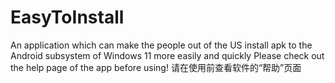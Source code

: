 # EasyToInstall
An application which can make the people out of the US install apk to the Android subsystem of Windows 11 more easily and quickly
Please check out the help page of the app before using!
请在使用前查看软件的“帮助”页面
